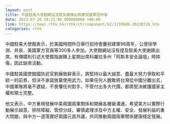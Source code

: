 ```yaml
---
layout: post
title: 中國駐美大使館網站沒提及謝鋒出席慶祝建軍招待會
date: 2023-07-26 18:21:06.000000000 +08:00
link: https://news.rthk.hk/rthk/ch/component/k2/1710686-20230726.htm
categories: rthk
---
```


中國駐美大使館表示，於美國時間昨日舉行招待會慶祝建軍96周年，公使徐學淵、井泉、美國軍方官員等300多人參加。大使館網站沒有提及駐美大使謝鋒出席，有傳媒則引述大使館指謝鋒上星期出席科羅拉多州「阿斯本安全論壇」時摔傷，因此缺席活動。

中國駐美國使館國防武官劉展致辭表示，將堅持以最大誠意、盡最大努力爭取和平統一的前景，但決不承諾放棄使用武力。如果任何人膽敢將台灣從中國分離出去，中國軍隊將毫不遲疑，不畏懼任何對手，不管付出多大代價，都將堅決維護國家主權和領土完整。

他又表示，中方重視發展中美兩國兩軍關係和開展各層級溝通，希望美方以實際行動展示誠意、排除障礙、管控分歧，審慎處理涉及中方主權、安全、發展利益的重大問題，與中方一道落實好兩國元首共識，共同推動兩國兩軍關係健康穩定發展。
